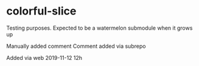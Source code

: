 # colorful-slice
Testing purposes. Expected to be a watermelon submodule when it grows up

Manually added comment
Comment added via subrepo

Added via web 2019-11-12 12h
